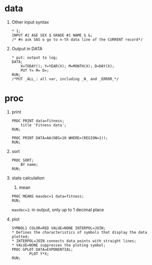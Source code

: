 # data

1. Other input syntax
    ```
    * 1;
    INPUT #2 AGE SEX $ GRADE #1 NAME $ &;
    /* #n ask SAS o go to n-th data line of the CURRENT record*/
    ```

2. Output in DATA
    ```
    * put: output to log;
    DATA;
        X=TODAY(); Y=YEAR(X); M=MONTH(X); D=DAY(X);
        PUT Y= M= D=;
    RUN;
    /*PUT _ALL_: all var, including _N_ and _ERROR_*/
    ```


# proc
1. print
    ```
    PROC PRINT data=fitness;
	    title 'Fitness data';
    RUN;

    PROC PRINT DATA=AA(OBS=10 WHERE=(REGION=1));
    RUN;
    ```

1. sort
    ```
    PROC SORT;
        BY name;
    RUN;
    ```

1. stats calculation
   1. mean
    ```
    PROC MEANS maxdec=1 data=fitness;
    RUN;
    ```
    `maxdec=1`: in output, only up to 1 decimal place

1. plot
    ```
    SYMBOL1 COLOR=RED VALUE=NONE INTERPOL=JOIN;
    * Defines the characteristics of symbols that display the data plotted;
    * INTERPOL=JOIN connects data points with straight lines;
    * VALUE=NONE suppresses the ploting symbol;
    PROC GPLOT DATA=EXPONENTIAL; 
            PLOT Y*X; 
    RUN;
    ```
